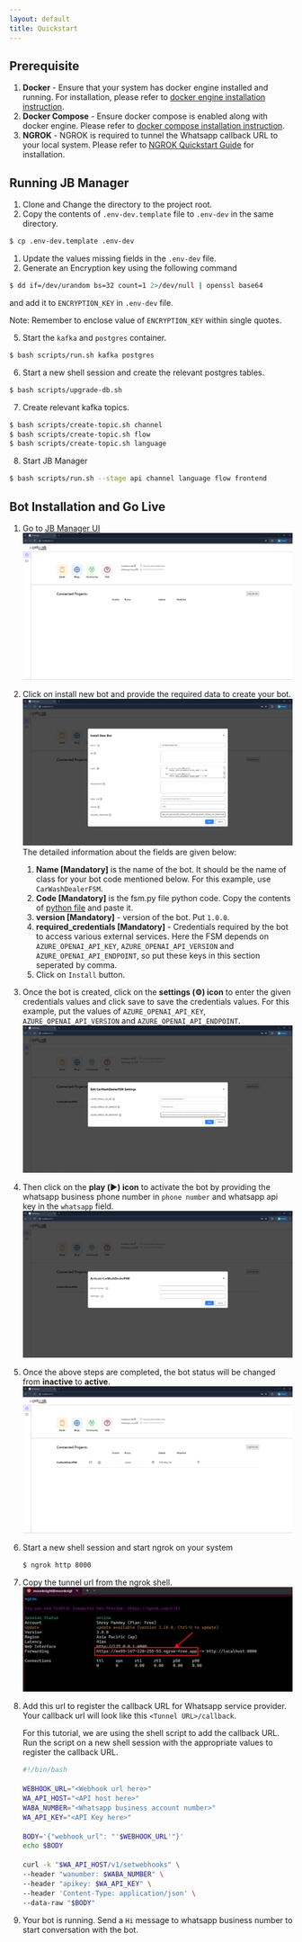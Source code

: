 ```yaml
---
layout: default
title: Quickstart
---
```


## Prerequisite 
1. **Docker** - Ensure that your system has docker engine installed and running. For installation, please refer to [docker engine installation instruction](https://docs.docker.com/engine/install/).
2. **Docker Compose** - Ensure docker compose is enabled along with docker engine. Please refer to [docker compose installation instruction](https://docs.docker.com/compose/install/).
3. **NGROK** - NGROK is required to tunnel the Whatsapp callback URL to your local system. Please refer to [NGROK Quickstart Guide](https://ngrok.com/docs/getting-started/) for installation.


## Running JB Manager
1. Clone and Change the directory to the project root.
2. Copy the contents of `.env-dev.template` file to `.env-dev` in the same directory.
```bash
$ cp .env-dev.template .env-dev
```
1. Update the values missing fields in the `.env-dev` file.
2. Generate an Encryption key using the following command 
```bash
$ dd if=/dev/urandom bs=32 count=1 2>/dev/null | openssl base64
``` 
and add it to `ENCRYPTION_KEY` in `.env-dev` file. 

Note: Remember to enclose value of `ENCRYPTION_KEY` within single quotes.

5. Start the `kafka` and `postgres` container.
```bash
$ bash scripts/run.sh kafka postgres
```

6. Start a new shell session and create the relevant postgres tables.
```bash
$ bash scripts/upgrade-db.sh
```

7. Create relevant kafka topics.
```bash
$ bash scripts/create-topic.sh channel
$ bash scripts/create-topic.sh flow
$ bash scripts/create-topic.sh language
```

8. Start JB Manager
```bash
$ bash scripts/run.sh --stage api channel language flow frontend
```

## Bot Installation and Go Live

1. Go to [JB Manager UI](http://localhost:4173) 
![](../assets/quickstart-frontend.png)
2. Click on install new bot and provide the required data to create your bot. ![](../assets/quickstart-botdetails.png)
The detailed information about the fields are given below:
    1. **Name [Mandatory]** is the name of the bot. It should be the name of class for your bot code mentioned below. For this example, use `CarWashDealerFSM`.
    2. **Code [Mandatory]** is the fsm.py file python code. Copy the contents of [python file](car_wash.py) and paste it.
    3. **version [Mandatory]** - version of the bot. Put `1.0.0`.
    4. **required_credentials [Mandatory]** - Credentials required by the bot to access various external services. Here the FSM depends on `AZURE_OPENAI_API_KEY`, `AZURE_OPENAI_API_VERSION` and `AZURE_OPENAI_API_ENDPOINT`, so put these keys in this section seperated by comma.
    5. Click on `Install` button.
    
3. Once the bot is created, click on the **settings (⚙) icon** to enter the given credentials values and click save to save the credentials values. For this example, put the values of `AZURE_OPENAI_API_KEY`, `AZURE_OPENAI_API_VERSION` and `AZURE_OPENAI_API_ENDPOINT`. 
![](../assets/quickstart-credentials.png)
4. Then click on the **play (▶️) icon** to activate the bot by providing the whatsapp business phone number in `phone number` and whatsapp api key in the `whatsapp` field. 
![](../assets/quickstart-botactivate.png)
5. Once the above steps are completed, the bot status will be changed from **inactive** to **active**.
![](../assets/quickstart-activebot.png)
6. Start a new shell session and start ngrok on your system 
    ```bash
    $ ngrok http 8000
    ```
7. Copy the tunnel url from the ngrok shell.
![](../assets/quickstart-ngrok.png)
8. Add this url to register the callback URL for Whatsapp service provider. Your callback url will look like this `<Tunnel URL>/callback`. 

    For this tutorial, we are using the shell script to add the callback URL. Run the script on a new shell session with the appropriate values to register the callback URL.

    ```bash
    #!/bin/bash

    WEBHOOK_URL="<Webhook url here>"
    WA_API_HOST="<API host here>"
    WABA_NUMBER="<Whatsapp business account number>"
    WA_API_KEY="<API Key here>"

    BODY='{"webhook_url": "'$WEBHOOK_URL'"}'
    echo $BODY

    curl -k "$WA_API_HOST/v1/setwebhooks" \
    --header "wanumber: $WABA_NUMBER" \
    --header "apikey: $WA_API_KEY" \
    --header 'Content-Type: application/json' \
    --data-raw "$BODY"
    ```
9. Your bot is running. Send a `Hi` message to whatsapp business number to start conversation with the bot.